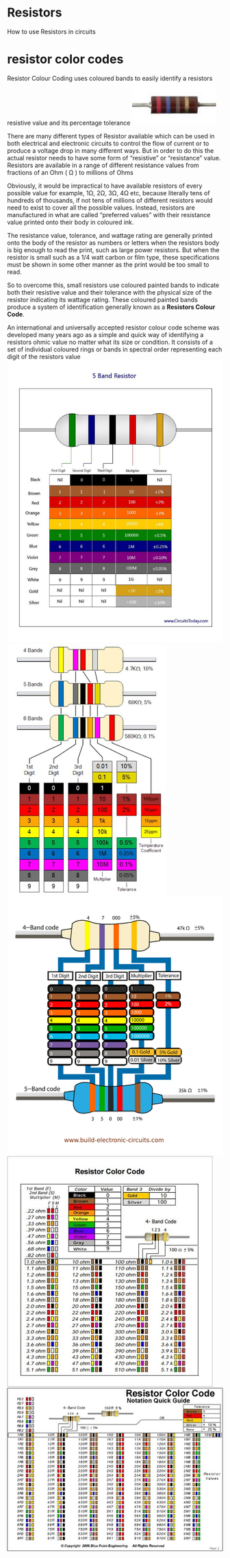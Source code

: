 # Resistors
How to use Resistors in circuits 
# resistor color codes
Resistor Colour Coding uses coloured bands to easily identify a resistors resistive value and its percentage tolerance
![](Images/IMG_20220502_003000_409.jpg)

There are many different types of Resistor available which can be used in both electrical and electronic circuits to control the flow of current or to produce a voltage drop in many different ways. But in order to do this the actual resistor needs to have some form of “resistive” or “resistance” value. Resistors are available in a range of different resistance values from fractions of an Ohm ( Ω ) to millions of Ohms


Obviously, it would be impractical to have available resistors of every possible value for example, 1Ω, 2Ω, 3Ω, 4Ω etc, because literally tens of hundreds of thousands, if not tens of millions of different resistors would need to exist to cover all the possible values. Instead, resistors are manufactured in what are called “preferred values” with their resistance value printed onto their body in coloured ink.

The resistance value, tolerance, and wattage rating are generally printed onto the body of the resistor as numbers or letters when the resistors body is big enough to read the print, such as large power resistors. But when the resistor is small such as a 1/4 watt carbon or film type, these specifications must be shown in some other manner as the print would be too small to read.

So to overcome this, small resistors use coloured painted bands to indicate both their resistive value and their tolerance with the physical size of the resistor indicating its wattage rating. These coloured painted bands produce a system of identification generally known as a **Resistors Colour Code**.

An international and universally accepted resistor colour code scheme was developed many years ago as a simple and quick way of identifying a resistors ohmic value no matter what its size or condition. It consists of a set of individual coloured rings or bands in spectral order representing each digit of the resistors value
![](Images/IMG_20220501_233032_709.jpg)
![](Images/IMG_20220501_233624_292.jpg)
![](Images/IMG_20220501_234249_475.jpg)
![](Images/IMG_20220501_230512_130.jpg)
![](Images/IMG_20220501_231409_188.jpg)
